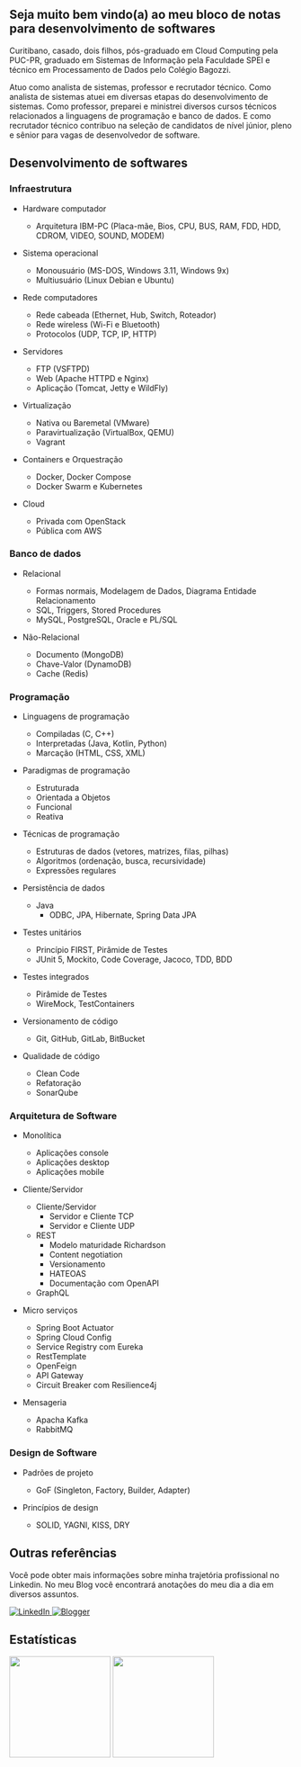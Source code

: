 <h2>Seja muito bem vindo(a) ao meu bloco de notas para desenvolvimento de softwares</h2>

<p>
Curitibano, casado, dois filhos, pós-graduado em Cloud Computing pela PUC-PR, graduado em Sistemas de Informação pela Faculdade SPEI e técnico em Processamento de Dados pelo Colégio Bagozzi.
</p>
<p>
Atuo como analista de sistemas, professor e recrutador técnico. Como analista de sistemas atuei em diversas etapas do desenvolvimento de sistemas. Como professor, preparei e ministrei diversos cursos técnicos relacionados a linguagens de programação e banco de dados. E como recrutador técnico contribuo na seleção de candidatos de nível júnior, pleno e sênior para vagas de desenvolvedor de software.
</p>

<h2>Desenvolvimento de softwares</h2>

<h3>Infraestrutura</h3>

- Hardware computador
  - Arquitetura IBM-PC (Placa-mãe, Bios, CPU, BUS, RAM, FDD, HDD, CDROM, VIDEO, SOUND, MODEM)
    
- Sistema operacional
  - Monousuário (MS-DOS, Windows 3.11, Windows 9x)
  - Multiusuário (Linux Debian e Ubuntu)

- Rede computadores
  - Rede cabeada (Ethernet, Hub, Switch, Roteador)
  - Rede wireless (Wi-Fi e Bluetooth)
  - Protocolos (UDP, TCP, IP, HTTP)

- Servidores
  - FTP (VSFTPD)
  - Web (Apache HTTPD e Nginx)
  - Aplicação (Tomcat, Jetty e WildFly)

- Virtualização
  - Nativa ou Baremetal (VMware)
  - Paravirtualização (VirtualBox, QEMU)
  - Vagrant

- Containers e Orquestração
  - Docker, Docker Compose
  - Docker Swarm e Kubernetes

- Cloud
  - Privada com OpenStack
  - Pública com AWS

<h3>Banco de dados</h3>

- Relacional
  - Formas normais, Modelagem de Dados, Diagrama Entidade Relacionamento
  - SQL, Triggers, Stored Procedures
  - MySQL, PostgreSQL, Oracle e PL/SQL

- Não-Relacional
  - Documento (MongoDB)
  - Chave-Valor (DynamoDB)
  - Cache (Redis)

<h3>Programação</h3>

- Linguagens de programação
  - Compiladas (C, C++)
  - Interpretadas (Java, Kotlin, Python)
  - Marcação (HTML, CSS, XML)

- Paradigmas de programação
  - Estruturada
  - Orientada a Objetos
  - Funcional
  - Reativa

- Técnicas de programação
  - Estruturas de dados (vetores, matrizes, filas, pilhas) 
  - Algoritmos (ordenação, busca, recursividade)
  - Expressões regulares

- Persistência de dados
  - Java
    - ODBC, JPA, Hibernate, Spring Data JPA

- Testes unitários
  - Princípio FIRST, Pirâmide de Testes
  - JUnit 5, Mockito, Code Coverage, Jacoco, TDD, BDD

- Testes integrados
  - Pirâmide de Testes
  - WireMock, TestContainers

- Versionamento de código
  - Git, GitHub, GitLab, BitBucket

- Qualidade de código
  - Clean Code
  - Refatoração
  - SonarQube

<h3>Arquitetura de Software</h3>

- Monolítica
  - Aplicações console
  - Aplicações desktop
  - Aplicações mobile

- Cliente/Servidor
  - Cliente/Servidor
    - Servidor e Cliente TCP
    - Servidor e Cliente UDP
  - REST
    - Modelo maturidade Richardson
    - Content negotiation
    - Versionamento
    - HATEOAS
    - Documentação com OpenAPI
  - GraphQL

- Micro serviços
  - Spring Boot Actuator
  - Spring Cloud Config
  - Service Registry com Eureka
  - RestTemplate
  - OpenFeign
  - API Gateway
  - Circuit Breaker com Resilience4j

- Mensageria
  - Apacha Kafka
  - RabbitMQ

<h3>Design de Software</h3>

- Padrões de projeto
  - GoF (Singleton, Factory, Builder, Adapter)

- Princípios de design
  - SOLID, YAGNI, KISS, DRY

 
<h2>Outras referências</h2>
<p>
Você pode obter mais informações sobre minha trajetória profissional no Linkedin. No meu Blog você encontrará anotações do meu dia a dia em diversos assuntos.
</p>
<p>
  <a href="https://www.linkedin.com/in/erosvitor/" target="_blank">
    <img alt="LinkedIn" src="https://img.shields.io/badge/linkedin-%230077B5.svg?&style=for-the-badge&logo=linkedin&logoColor=white" />
  </a>
  <a href="https://erosvitor.blogspot.com/" target="_blank">
    <img alt="Blogger" src="https://img.shields.io/badge/blogger-%23FF5722.svg?&style=for-the-badge&logo=blogger&logoColor=white" />
  </a>  
</p>

<h2>Estatísticas</h2>
<div align="left">
<img height="180em" src="https://github-readme-stats.vercel.app/api/top-langs/?username=erosvitor&show_icons=true&hide_border=false&layout=compact&langs_count=8&theme=default"/>
	
<img height="180em" src="https://github-readme-stats.vercel.app/api?username=erosvitor&show_icons=true&hide_border=false&count_private=true&include_all_commits=true&theme=default" />
</div>
